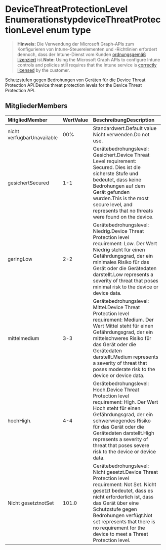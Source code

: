 # <a name="devicethreatprotectionlevel-enum-type"></a><span data-ttu-id="05a63-101">DeviceThreatProtectionLevel Enumerationstyp</span><span class="sxs-lookup"><span data-stu-id="05a63-101">deviceThreatProtectionLevel enum type</span></span>

> <span data-ttu-id="05a63-102">**Hinweis:** Die Verwendung der Microsoft Graph-APIs zum Konfigurieren von Intune-Steuerelementen und -Richtlinien erfordert dennoch, dass der Intune-Dienst vom Kunden [ordnungsgemäß lizenziert](https://go.microsoft.com/fwlink/?linkid=839381) ist.</span><span class="sxs-lookup"><span data-stu-id="05a63-102">**Note:** Using the Microsoft Graph APIs to configure Intune controls and policies still requires that the Intune service is [correctly licensed](https://go.microsoft.com/fwlink/?linkid=839381) by the customer.</span></span>

<span data-ttu-id="05a63-103">Schutzstufen gegen Bedrohungen von Geräten für die Device Threat Protection API.</span><span class="sxs-lookup"><span data-stu-id="05a63-103">Device threat protection levels for the Device Threat Protection API.</span></span>
## <a name="members"></a><span data-ttu-id="05a63-104">Mitglieder</span><span class="sxs-lookup"><span data-stu-id="05a63-104">Members</span></span>
|<span data-ttu-id="05a63-105">Mitglied</span><span class="sxs-lookup"><span data-stu-id="05a63-105">Member</span></span>|<span data-ttu-id="05a63-106">Wert</span><span class="sxs-lookup"><span data-stu-id="05a63-106">Value</span></span>|<span data-ttu-id="05a63-107">Beschreibung</span><span class="sxs-lookup"><span data-stu-id="05a63-107">Description</span></span>|
|:---|:---|:---|
|<span data-ttu-id="05a63-108">nicht verfügbar</span><span class="sxs-lookup"><span data-stu-id="05a63-108">Unavailable</span></span>|<span data-ttu-id="05a63-109">0</span><span class="sxs-lookup"><span data-stu-id="05a63-109">0%</span></span>|<span data-ttu-id="05a63-110">Standardwert.</span><span class="sxs-lookup"><span data-stu-id="05a63-110">Default value</span></span> <span data-ttu-id="05a63-111">Nicht verwenden.</span><span class="sxs-lookup"><span data-stu-id="05a63-111">Do not use.</span></span>|
|<span data-ttu-id="05a63-112">gesichert</span><span class="sxs-lookup"><span data-stu-id="05a63-112">Secured</span></span>|<span data-ttu-id="05a63-113">1</span><span class="sxs-lookup"><span data-stu-id="05a63-113">-1</span></span>|<span data-ttu-id="05a63-114">Gerätebedrohungslevel: Gesichert.</span><span class="sxs-lookup"><span data-stu-id="05a63-114">Device Threat Level requirement: Secured.</span></span> <span data-ttu-id="05a63-115">Dies ist die sicherste Stufe und bedeutet, dass keine Bedrohungen auf dem Gerät gefunden wurden.</span><span class="sxs-lookup"><span data-stu-id="05a63-115">This is the most secure level, and represents that no threats were found on the device.</span></span>|
|<span data-ttu-id="05a63-116">gering</span><span class="sxs-lookup"><span data-stu-id="05a63-116">Low</span></span>|<span data-ttu-id="05a63-117">2</span><span class="sxs-lookup"><span data-stu-id="05a63-117">-2</span></span>|<span data-ttu-id="05a63-118">Gerätebedrohungslevel: Niedrig.</span><span class="sxs-lookup"><span data-stu-id="05a63-118">Device Threat Protection level requirement: Low.</span></span> <span data-ttu-id="05a63-119">Der Wert Niedrig steht für einen Gefährdungsgrad, der ein minimales Risiko für das Gerät oder die Gerätedaten darstellt.</span><span class="sxs-lookup"><span data-stu-id="05a63-119">Low represents a severity of threat that poses minimal risk to the device or device data.</span></span>|
|<span data-ttu-id="05a63-120">mittel</span><span class="sxs-lookup"><span data-stu-id="05a63-120">medium</span></span>|<span data-ttu-id="05a63-121">3</span><span class="sxs-lookup"><span data-stu-id="05a63-121">-3</span></span>|<span data-ttu-id="05a63-122">Gerätebedrohungslevel: Mittel.</span><span class="sxs-lookup"><span data-stu-id="05a63-122">Device Threat Protection level requirement: Medium.</span></span> <span data-ttu-id="05a63-123">Der Wert Mittel steht für einen Gefährdungsgrad, der ein mittelschweres Risiko für das Gerät oder die Gerätedaten darstellt.</span><span class="sxs-lookup"><span data-stu-id="05a63-123">Medium represents a severity of threat that poses moderate risk to the device or device data.</span></span>|
|<span data-ttu-id="05a63-124">hoch</span><span class="sxs-lookup"><span data-stu-id="05a63-124">High.</span></span>|<span data-ttu-id="05a63-125">4</span><span class="sxs-lookup"><span data-stu-id="05a63-125">-4</span></span>|<span data-ttu-id="05a63-126">Gerätebedrohungslevel: Hoch.</span><span class="sxs-lookup"><span data-stu-id="05a63-126">Device Threat Protection level requirement: High.</span></span> <span data-ttu-id="05a63-127">Der Wert Hoch steht für einen Gefährdungsgrad, der ein schwerwiegendes Risiko für das Gerät oder die Gerätedaten darstellt.</span><span class="sxs-lookup"><span data-stu-id="05a63-127">High represents a severity of threat that poses severe risk to the device or device data.</span></span>|
|<span data-ttu-id="05a63-128">Nicht gesetzt</span><span class="sxs-lookup"><span data-stu-id="05a63-128">notSet</span></span>|<span data-ttu-id="05a63-129">10</span><span class="sxs-lookup"><span data-stu-id="05a63-129">1.0</span></span>|<span data-ttu-id="05a63-130">Gerätebedrohungslevel: Nicht gesetzt.</span><span class="sxs-lookup"><span data-stu-id="05a63-130">Device Threat Protection level requirement: Not Set.</span></span> <span data-ttu-id="05a63-131">Nicht gesetzt bedeutet, dass es nicht erforderlich ist, dass das Gerät über eine Schutzstufe gegen Bedrohungen verfügt.</span><span class="sxs-lookup"><span data-stu-id="05a63-131">Not set represents that there is no requirement for the device to meet a Threat Protection level.</span></span>|








